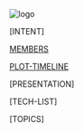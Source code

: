 ![logo](https://github.com/trekshcool/Ironman3/blob/master/Image/Iron-Man-3-Wallpaper-037.jpg)

[INTENT]

[MEMBERS](https://github.com/trekshcool/Ironman3/blob/master/title) 

[PLOT-TIMELINE](https://trekshcool.github.io/Ironman3/timeline)

[PRESENTATION]

[TECH-LIST]

[TOPICS]




